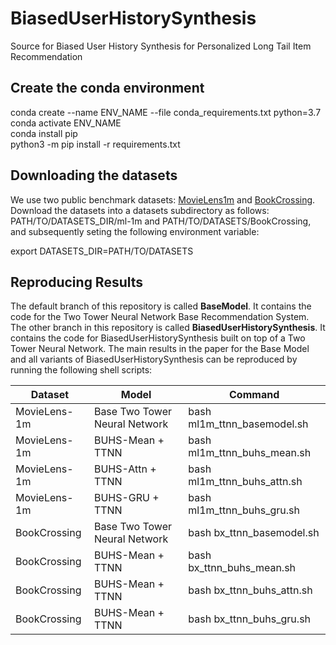 # BiasedUserHistorySynthesis

Source for Biased User History Synthesis for Personalized Long Tail Item Recommendation

## Create the conda environment

conda create --name ENV_NAME --file conda_requirements.txt python=3.7 \
conda activate ENV_NAME \
conda install pip \
python3 -m pip install -r requirements.txt

## Downloading the datasets

We use two public benchmark datasets: [MovieLens1m](https://grouplens.org/datasets/movielens/1m/) and [BookCrossing](http://www2.informatik.uni-freiburg.de/~cziegler/BX/). Download the datasets into a datasets subdirectory as follows: PATH/TO/DATASETS_DIR/ml-1m and PATH/TO/DATASETS/BookCrossing, and subsequently seting the following environment variable:

export DATASETS_DIR=PATH/TO/DATASETS


## Reproducing Results

The default branch of this repository is called **BaseModel**. It contains the code for the Two Tower Neural Network Base Recommendation System. The other branch in this repository is called **BiasedUserHistorySynthesis**. It contains the code for BiasedUserHistorySynthesis built on top of a Two Tower Neural Network. The main results in the paper for the Base Model and all variants of BiasedUserHistorySynthesis can be reproduced by running the following shell scripts:

| Dataset | Model | Command |
| ------- | ----- | ------- |
| MovieLens-1m | Base Two Tower Neural Network | bash ml1m_ttnn_basemodel.sh |
| MovieLens-1m | BUHS-Mean + TTNN | bash ml1m_ttnn_buhs_mean.sh |
| MovieLens-1m | BUHS-Attn + TTNN | bash ml1m_ttnn_buhs_attn.sh |
| MovieLens-1m | BUHS-GRU + TTNN | bash ml1m_ttnn_buhs_gru.sh |
| BookCrossing | Base Two Tower Neural Network | bash bx_ttnn_basemodel.sh |
| BookCrossing | BUHS-Mean + TTNN | bash bx_ttnn_buhs_mean.sh |
| BookCrossing | BUHS-Mean + TTNN | bash bx_ttnn_buhs_attn.sh |
| BookCrossing | BUHS-Mean + TTNN | bash bx_ttnn_buhs_gru.sh |





